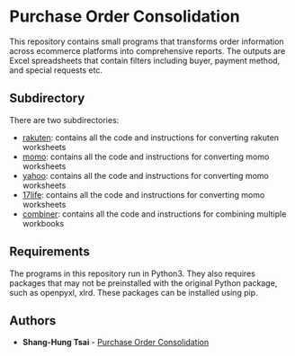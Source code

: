 # Purchase Order Consolidation

This repository contains small programs that transforms order information across ecommerce platforms into comprehensive reports. The outputs are Excel spreadsheets that contain filters including buyer, payment method, and special requests etc.

## Subdirectory

There are two subdirectories:   
* [rakuten](https://github.com/shtsai7/excel_format_converter/tree/master/rakuten): contains all the code and instructions for converting rakuten worksheets
* [momo](https://github.com/shtsai7/excel_format_converter/tree/master/momo): contains all the code and instructions for converting momo worksheets
* [yahoo](https://github.com/shtsai7/excel_format_converter/tree/master/yahoo): contains all the code and instructions for converting momo worksheets
* [17life](https://github.com/shtsai7/excel_format_converter/tree/master/17life): contains all the code and instructions for converting momo worksheets
* [combiner](https://github.com/shtsai7/excel_format_converter/tree/master/combiner): contains all the code and instructions for combining multiple workbooks

## Requirements

The programs in this repository run in Python3. They also requires packages that may not be preinstalled with the original Python package, such as openpyxl, xlrd. These packages can be installed using pip.
## Authors

* **Shang-Hung Tsai** - [Purchase Order Consolidation](https://github.com/shtsai7/Purchase-Order-Consolidation.git)
